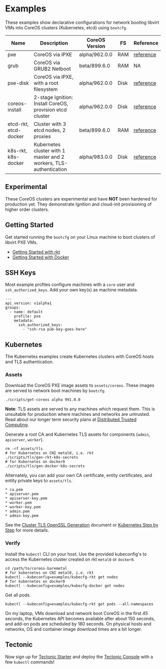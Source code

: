 
# Examples

These examples show declarative configurations for network booting libvirt VMs into CoreOS clusters (Kubernetes, etcd) using `bootcfg`.

| Name       | Description | CoreOS Version | FS | Reference | 
|------------|-------------|----------------|----|-----------|
| pxe | CoreOS via iPXE | alpha/962.0.0 | RAM | [reference](https://coreos.com/os/docs/latest/booting-with-ipxe.html) |
| grub | CoreOS via GRUB2 Netboot | beta/899.6.0 | RAM | NA |
| pxe-disk | CoreOS via iPXE, with a root filesystem | alpha/962.0.0 | Disk | [reference](https://coreos.com/os/docs/latest/booting-with-ipxe.html) |
| coreos-install | 2-stage Ignition: Install CoreOS, provision etcd cluster | alpha/962.0.0 | Disk | [reference](https://coreos.com/os/docs/latest/installing-to-disk.html) |
| etcd-rkt, etcd-docker | Cluster with 3 etcd nodes, 2 proxies | beta/899.6.0 | RAM | [reference](https://coreos.com/os/docs/latest/cluster-architectures.html) |
| k8s-rkt, k8s-docker | Kubernetes cluster with 1 master and 2 workers, TLS-authentication | alpha/983.0.0 | Disk | [reference](https://github.com/coreos/coreos-kubernetes) |

## Experimental

These CoreOS clusters are experimental and have **NOT** been hardened for production yet. They demonstrate Ignition and cloud-init provisioning of higher order clusters.

## Getting Started

Get started running the `bootcfg` on your Linux machine to boot clusters of libvirt PXE VMs.

* [Getting Started with rkt](../Documentation/getting-started-rkt.md)
* [Getting Started with Docker](../Documentation/getting-started-docker.md)

## SSH Keys

Most example profiles configure machines with a `core` user and `ssh_authorized_keys`. Add your own key(s) as machine metadata.

    ---
    api_version: v1alpha1
    groups:
      - name: default
        profile: pxe
        metadata:
          ssh_authorized_keys:
            - "ssh-rsa pub-key-goes-here"

## Kubernetes

The Kubernetes examples create Kubernetes clusters with CoreOS hosts and TLS authentication.

### Assets

Download the CoreOS PXE image assets to `assets/coreos`. These images are served to network boot machines by `bootcfg`.

    ./scripts/get-coreos alpha 991.0.0

**Note**: TLS assets are served to any machines which request them. This is unsuitable for production where machines and networks are untrusted. Read about our longer term security plans at [Distributed Trusted Computing](https://coreos.com/blog/coreos-trusted-computing.html).

Generate a root CA and Kubernetes TLS assets for components (`admin`, `apiserver`, `worker`).

    rm -rf assets/tls
    # for Kubernetes on CNI metal0, i.e. rkt
    ./scripts/tls/gen-rkt-k8s-secrets
    # for Kubernetes on docker0
    ./scripts/tls/gen-docker-k8s-secrets

Alternately, you can add your own CA certificate, entity certificates, and entity private keys to `assets/tls`.

    * ca.pem
    * apiserver.pem
    * apiserver-key.pem
    * worker.pem
    * worker-key.pem
    * admin.pem
    * admin-key.pem

See the [Cluster TLS OpenSSL Generation](https://coreos.com/kubernetes/docs/latest/openssl.html) document or [Kubernetes Step by Step](https://coreos.com/kubernetes/docs/latest/getting-started.html) for more details.

### Verify

Install the `kubectl` CLI on your host. Use the provided kubeconfig's to access the Kubernetes cluster created on rkt `metal0` or `docker0`.

    cd /path/to/coreos-baremetal
    # for kubernetes on CNI metal0, i.e. rkt
    kubectl --kubeconfig=examples/kubecfg-rkt get nodes
    # for kubernetes on docker0
    kubectl --kubeconfig=examples/kubecfg-docker get nodes

Get all pods.

    kubectl --kubeconfig=examples/kubecfg-rkt get pods --all-namespaces

On my laptop, VMs download and network boot CoreOS in the first 45 seconds, the Kubernetes API becomes available after about 150 seconds, and add-on pods are scheduled by 180 seconds. On physical hosts and networks, OS and container image download times are a bit longer.

## Tectonic

Now sign up for [Tectonic Starter](https://tectonic.com/starter/) and deploy the [Tectonic Console](https://tectonic.com/enterprise/docs/latest/deployer/tectonic_console.html) with a few `kubectl` commands!

